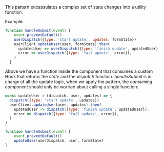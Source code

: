 This pattern encapsulates a complex set of state changes into a utility function.

Example:

```js
function handleSubmit(event) {
    event.preventDefault()
    userDispatch({type: 'start update', updates: formState})
    userClient.updateUser(user, formState).then(
      updatedUser => userDispatch({type: 'finish update', updatedUser}),
      error => userDispatch({type: 'fail update', error}),
    )
  }
```
Above we have a function inside the component that consumes a custom Hook that returns the *state* and the *dispatch* function. *handleSubmit* is in charge of all the update logic, when we apply the pattern, the *consuming component* should only be worried about calling a single function:

```js
const updateUser = (dispatch, user, updates) => {
  dispatch({type: 'start update', updates})
  userClient.updateUser(user, updates).then(
    updatedUser => dispatch({type: 'finish update', updatedUser}),
    error => dispatch({type: 'fail update', error}),
  )
}
```

```js
function handleSubmit(event) {
    event.preventDefault()
    updateUser(userDispatch, user, formState)
}
```


